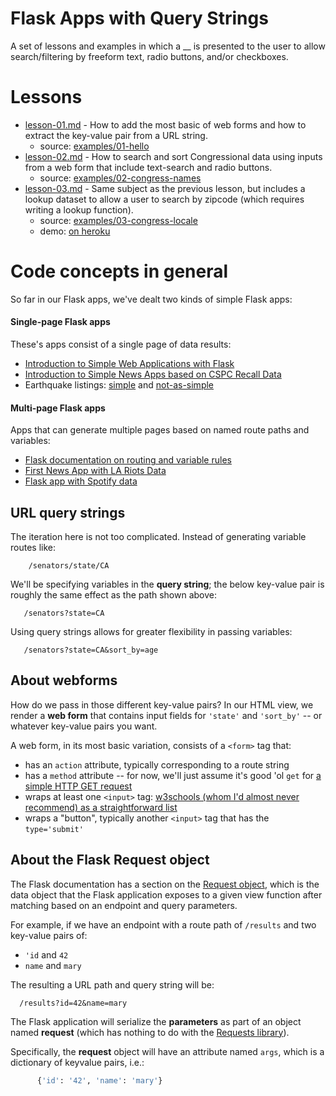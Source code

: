 # Flask Apps with Query Strings

A set of lessons and examples in which a __ is presented to the user to allow search/filtering by freeform text, radio buttons, and/or checkboxes.

# Lessons

- [lesson-01.md](lesson-01.md) - How to add the most basic of web forms and how to extract the key-value pair from a URL string.
  - source: [examples/01-hello](examples/01-hello)
- [lesson-02.md](lesson-02.md) - How to search and sort Congressional data using inputs from a web form that include text-search and radio buttons.
  - source: [examples/02-congress-names](examples/02-congress-names)
- [lesson-03.md](lesson-03.md) - Same subject as the previous lesson, but includes a lookup dataset to allow a user to search by zipcode (which requires writing a lookup function).
  + source: [examples/03-congress-locale](examples/02-congress-locale)
  + demo: [on heroku](https://mysterious-gorge-91285.herokuapp.com)





# Code concepts in general

So far in our Flask apps, we've dealt two kinds of simple Flask apps:

#### Single-page Flask apps

These's apps consist of a single page of data results:

- [Introduction to Simple Web Applications with Flask](http://www.compjour.org/lessons/flask-single-page/)
- [Introduction to Simple News Apps based on CSPC Recall Data](http://www.compjour.org/lessons/flask-recalls/)
- Earthquake listings: [simple](https://github.com/datademofun/heroku-flask-quakes-simple) and [not-as-simple](https://github.com/datademofun/heroku-flask-quakes-lesssimple)



#### Multi-page Flask apps

Apps that can generate multiple pages based on named route paths and variables:

- [Flask documentation on routing and variable rules](http://flask.pocoo.org/docs/0.10/quickstart/#variable-rules)
- [First News App with LA Riots Data](http://first-news-app.readthedocs.io/en/latest/)
- [Flask app with Spotify data](https://github.com/datademofun/spotify-flask)


## URL query strings

The iteration here is not too complicated. Instead of generating variable routes like:

        /senators/state/CA

We'll be specifying variables in the __query string__; the below key-value pair is roughly the same effect as the path shown above:

       /senators?state=CA        


Using query strings allows for greater flexibility in passing variables:

       /senators?state=CA&sort_by=age



## About webforms

How do we pass in those different key-value pairs? In our HTML view, we render a __web form__ that contains input fields for `'state'` and `'sort_by'` -- or whatever key-value pairs you want.

A web form, in its most basic variation, consists of a `<form>` tag that:

- has an `action` attribute, typically corresponding to a route string
- has a `method` attribute -- for now, we'll just assume it's good 'ol `get` for [a simple HTTP GET request](https://en.wikipedia.org/wiki/Hypertext_Transfer_Protocol#Request_methods)
- wraps at least one `<input>` tag: [w3schools (whom I'd almost never recommend) as a straightforward list](http://www.w3schools.com/html/html_form_input_types.asp)
- wraps a "button", typically another `<input>` tag that has the `type='submit'`



## About the Flask Request object

The Flask documentation has a section on the [Request object](http://flask.pocoo.org/docs/0.10/api/#flask.request), which is the data object that the Flask application exposes to a given view function after matching based on an endpoint and query parameters.

For example, if we have an endpoint with a route path of `/results` and two key-value pairs of: 
  
  - `'id`  and `42`
  - `name` and `mary`

The resulting  a URL path and query string will be:

      /results?id=42&name=mary

The Flask application will serialize the __parameters__  as part of an object named __request__ (which has nothing to do with the [Requests library](http://docs.python-requests.org/en/master/)).

Specifically, the __request__ object will have an attribute named `args`, which is a dictionary of keyvalue pairs, i.e.:

~~~py
      {'id': '42', 'name': 'mary'}
~~~
